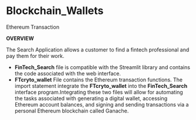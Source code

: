 # Blockchain_Wallets
Ethereum Transaction

**OVERVIEW**

The Search Application allows a customer to find a fintech professional and pay them for their work. 
- **FinTech_Search** file is compatible with the Streamlit library and contains the code associated with the web interface.
- **FTcryto_wallet** File contains the Ethereum transaction functions. The import statement integrate the **FTcryto_wallet** into the **FinTech_Search** interface program.Integrating these two files will allow for automating the tasks associated with generating a digital wallet, accessing Ethereum account balances, and signing and sending transactions via a personal Ethereum blockchain called Ganache.
